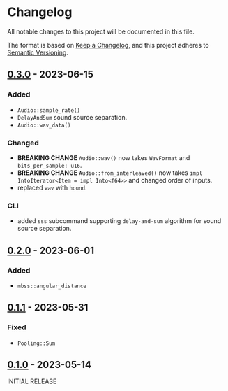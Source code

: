 # Changelog
All notable changes to this project will be documented in this file.

The format is based on [Keep a Changelog](https://keepachangelog.com/en/1.0.0/),
and this project adheres to [Semantic Versioning](https://semver.org/spec/v2.0.0.html).

<!-- ## [Unreleased] -->
## [0.3.0] - 2023-06-15
### Added
- `Audio::sample_rate()`
- `DelayAndSum` sound source separation.
- `Audio::wav_data()`

### Changed
- **BREAKING CHANGE** `Audio::wav()` now takes `WavFormat` and `bits_per_sample: u16`.
- **BREAKING CHANGE** `Audio::from_interleaved()` now takes `impl IntoIterator<Item = impl Into<f64>>` and changed order of inputs.
- replaced `wav` with `hound`.

### CLI
- added `sss` subcommand supporting `delay-and-sum` algorithm for sound source separation.

## [0.2.0] - 2023-06-01
### Added
- `mbss::angular_distance`

## [0.1.1] - 2023-05-31
### Fixed
- `Pooling::Sum`

## [0.1.0] - 2023-05-14
INITIAL RELEASE

[unreleased]: https://github.com/ModProg/ssloc/compare/v0.3.0...HEAD
[0.3.0]: https://github.com/ModProg/ssloc/compare/v0.2.0...v0.3.0
[0.2.0]: https://github.com/ModProg/ssloc/compare/v0.1.1...v0.2.0
[0.1.1]: https://github.com/ModProg/ssloc/compare/v0.1.0...v0.1.1
[0.1.0]: https://github.com/ModProg/ssloc/releases/tag/v0.1.0

